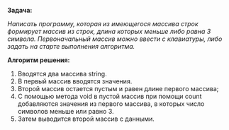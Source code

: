 **Задача:**

*Написать программу, которая из имеющегося массива строк формирует массив из строк, длина которых меньше либо равна 3 символа. Первоначальный массив можно ввести с клавиатуры, либо задать на старте выполнения алгоритма.*

**Алгоритм решения:**
1. Вводятся два массива string.
2. В первый массив вводятся значения. 
3. Второй массив остается пустым и равен длине первого массива;
4. С помощью метода void в пустой массив при помощи count добавляются значения из первого массива, в которых число символов меньше или равно 3.
5. Затем выводится второй массив с данными.